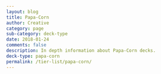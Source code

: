 ```yaml
---
layout: blog
title: Papa-Corn
author: Creative
category: page
sub-category: deck-type
date: 2018-01-24
comments: false
description: In depth information about Papa-Corn decks.
deck-type: papa-corn
permalink: /tier-list/papa-corn/
---
```








